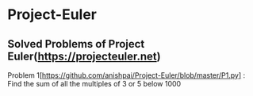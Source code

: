 # Project-Euler

## Solved Problems of Project Euler(https://projecteuler.net)

Problem 1[https://github.com/anishpai/Project-Euler/blob/master/P1.py] : Find the sum of all the multiples of 3 or 5 below 1000
